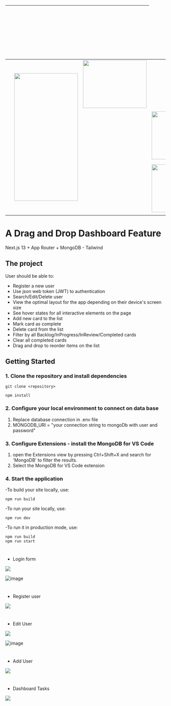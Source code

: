 



| &nbsp; &nbsp;  &nbsp; &nbsp; &nbsp; &nbsp;  &nbsp; &nbsp; |   |   | 
| :---------------: | :---------------: | :---------------: |
| <td rowspan=3><img src="https://myoctocat.com/assets/images/base-octocat.svg" width="200" height="400" /> | <img src="https://github.com/daphne2020/daphne2020/blob/main/assets/mongodb.svg" width="200" height="150" /> |  | |
| &nbsp; &nbsp; &nbsp; &nbsp; &nbsp; &nbsp;  &nbsp; &nbsp; |  | <img src="https://github.com/daphne2020/daphne2020/blob/main/assets/Nextjs-white.png" width="200" height="150" /> |
| &nbsp; &nbsp; &nbsp; &nbsp; &nbsp; &nbsp;  &nbsp; &nbsp; |  | <img src="https://github.com/daphne2020/daphne2020/blob/main/assets/tailwind-css.svg" width="200" height="150" /> |

                                                                                                                                                                  
#


# A Drag and Drop Dashboard Feature

Next.js 13 + App Router + MongoDB - Tailwind

## The project

User should be able to:

- Register a new user
- Use json web token (JWT) to authentication
- Search/Edit/Delete user
- View the optimal layout for the app depending on their device's screen size
- See hover states for all interactive elements on the page
- Add new card to the list
- Mark card as complete
- Delete card from the list
- Filter by all Backlog/InProgress/InReview/Completed cards
- Clear all completed cards
- Drag and drop to reorder items on the list


## Getting Started

### 1. Clone the repository and install dependencies

```
git clone <repository>
```

```
npm install
```

### 2. Configure your local environment to connect on data base

1. Replace database connection in .env file
2. MONGODB_URI = "your connection string to mongoDb with user and password"


### 3. Configure Extensions - install the MongoDB for VS Code

1. open the Extensions view by pressing Ctrl+Shift+X and search for 'MongoDB' to filter the results. 
2. Select the MongoDB for VS Code extension

### 4. Start the application

-To build your site locally, use:

```
npm run build
```

-To run your site locally, use:

```
npm run dev
```

-To run it in production mode, use:


```
npm run build
npm run start
```

#

- Login form
<img src="https://github.com/daphne2020/daphne2020/blob/main/assets/dashboard-login.png"/>

![image](https://github.com/daphne2020/daphne2020/blob/main/assets/user-login-successfuly.png)

#

- Register user
<img src="https://github.com/daphne2020/daphne2020/blob/main/assets/register.png"/>

#

- Edit User
<img src="https://github.com/daphne2020/daphne2020/blob/main/assets/edit-user.png"/>

![image](https://github.com/daphne2020/daphne2020/blob/main/assets/edit-user-name.png)

#

- Add User
<img src="https://github.com/daphne2020/daphne2020/blob/main/assets/add-user.png" />

#

- Dashboard Tasks
<img src="https://github.com/daphne2020/daphne2020/blob/main/assets/dashboard.png" />


